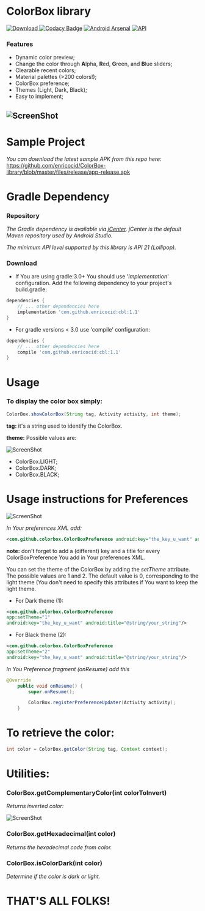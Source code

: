 # ColorBox library

[ ![Download](https://api.bintray.com/packages/enricod/colorbox/cbl/images/download.svg?version=1.1) ](https://bintray.com/enricod/colorbox/cbl/1.0.3/link)
[![Codacy Badge](https://api.codacy.com/project/badge/Grade/62a36fd9b7164d4287f7ec9eca187a43)](https://www.codacy.com/app/enricocid/ColorBox-library?utm_source=github.com&utm_medium=referral&utm_content=enricocid/ColorBox-library&utm_campaign=badger)
[![Android Arsenal](https://img.shields.io/badge/Android%20Arsenal-ColorBox-red.svg?style=flat)](https://android-arsenal.com/details/1/6579)
[![API](https://img.shields.io/badge/API-21%2B-orange.svg?style=flat)](https://android-arsenal.com/api?level=21)


### Features

- Dynamic color preview;
- Change the color through **A**lpha, **R**ed, **G**reen, and **B**lue sliders;
- Clearable recent colors;
- Material palettes (>200 colors!);
- ColorBox preference;
- Themes (Light, Dark, Black);
- Easy to implement;



![ScreenShot](https://github.com/enricocid/ColorBox-library/blob/master/files/art.png)
------

# Sample Project

*You can download the latest sample APK from this repo here:* https://github.com/enricocid/ColorBox-library/blob/master/files/release/app-release.apk



# Gradle Dependency

### Repository

*The Gradle dependency is available via [jCenter](https://bintray.com/enricod/Enrico/ColorBox-library/view).
jCenter is the default Maven repository used by Android Studio.*

*The minimum API level supported by this library is API 21 (Lollipop).*

### Download

- If You are using gradle:3.0+ You should use '*implementation*' configuration. Add the following dependency to your project's build.gradle:

```gradle
dependencies {
    // ... other dependencies here
    implementation 'com.github.enricocid:cbl:1.1'
}
```

- For gradle versions < 3.0 use 'compile' configuration:

```gradle
dependencies {
    // ... other dependencies here
    compile 'com.github.enricocid:cbl:1.1'
}
```




# Usage

### To display the color box simply:

```java
ColorBox.showColorBox(String tag, Activity activity, int theme);
```


**tag:** it's a string used to identify the ColorBox.

**theme:** Possible values are:

![ScreenShot](https://github.com/enricocid/ColorBox-library/blob/master/files/themes.png)

- ColorBox.LIGHT;
- ColorBox.DARK;
- ColorBox.BLACK;

# Usage instructions for Preferences

![ScreenShot](https://github.com/enricocid/ColorBox-library/blob/master/files/preferences.png)

*In Your preferences XML add:*

```xml
<com.github.colorbox.ColorBoxPreference android:key="the_key_u_want" android:title="@string/your_string"/>
```

**note:** don't forget to add a (different) key and a title for every ColorBoxPreference You add in Your preferences XML.

You can set the theme of the ColorBox by adding the *setTheme* attribute. The possible values are 1 and 2. The default value is 0, corresponding to the light theme (You don't need to specify this attributes if You want to keep the light theme.

- For Dark theme (1):

```xml
<com.github.colorbox.ColorBoxPreference
app:setTheme="1"
android:key="the_key_u_want" android:title="@string/your_string"/>
```

- For Black theme (2):

```xml
<com.github.colorbox.ColorBoxPreference 
app:setTheme="2"
android:key="the_key_u_want" android:title="@string/your_string"/>
```

*In You Preference fragment (onResume) add this*

```java
@Override
    public void onResume() {
        super.onResume();

        ColorBox.registerPreferenceUpdater(Activity activity);
    }
```

# To retrieve the color:

```java
int color = ColorBox.getColor(String tag, Context context);
```





# Utilities:

### ColorBox.getComplementaryColor(int colorToInvert)

*Returns inverted color:*

![ScreenShot](https://github.com/enricocid/ColorBox-library/blob/master/files/inverted.png)





### ColorBox.getHexadecimal(int color)

*Returns the hexadecimal code from color.*





### ColorBox.isColorDark(int color)

*Determine if the color is dark or light.*




# THAT'S ALL FOLKS!



